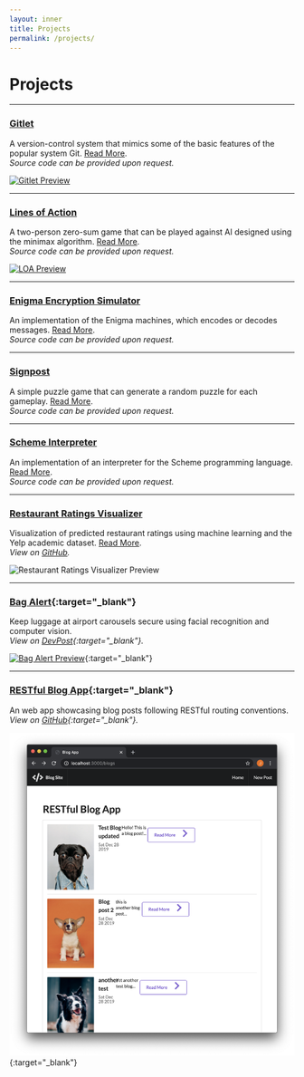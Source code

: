 ```yaml
---
layout: inner
title: Projects
permalink: /projects/
---
```

# Projects

---
### [Gitlet](/gitlet)
A version-control system that mimics some of the basic features of the popular system Git.  [Read More](/gitlet).  
*Source code can be provided upon request.*    

[![Gitlet Preview](../img/preview/gitlet/preview.png)](/gitlet)

--- 
### [Lines of Action](/loa)
A two-person zero-sum game that can be played against AI designed using the minimax algorithm. [Read More](/loa).  
*Source code can be provided upon request.* 

[![LOA Preview](../img/preview/loa/LOA.png)](/loa)

---
### [Enigma Encryption Simulator](/enigma)
An implementation of the Enigma machines, which encodes or decodes messages. [Read More](/enigma).        
*Source code can be provided upon request.* 

<!-- add images -->

---
### [Signpost](/signpost)
A simple puzzle game that can generate a random puzzle for each gameplay. [Read More](/signpost).   
*Source code can be provided upon request.* 

<!-- add images -->

--- 
### [Scheme Interpreter](/scheme)
An implementation of an interpreter for the Scheme programming language. [Read More](/scheme).    
*Source code can be provided upon request.* 

<!-- add images -->

---
### [Restaurant Ratings Visualizer](/restaurant-ratings-visualizer)
Visualization of predicted restaurant ratings using machine learning and the Yelp academic dataset. [Read More](/restaurant-ratings-visualizer).   
*View on [GitHub](https://github.com/jerillo/restaurant-ratings-visualizer).*   

![Restaurant Ratings Visualizer Preview](../img/preview/maps/maps-preview.gif)

---
### [Bag Alert](https://devpost.com/software/packagecitrus2019){:target="_blank"}   
Keep luggage at airport carousels secure using facial recognition and computer vision.  
*View on [DevPost](https://devpost.com/software/packagecitrus2019){:target="_blank"}.*  

[![Bag Alert Preview](https://challengepost-s3-challengepost.netdna-ssl.com/photos/production/software_photos/000/804/293/datas/gallery.jpg)](https://devpost.com/software/packagecitrus2019){:target="_blank"}

--- 
### [RESTful Blog App](https://github.com/jerillo/BlogApp){:target="_blank"}
An web app showcasing blog posts following RESTful routing conventions.     
*View on [GitHub](https://github.com/jerillo/BlogApp){:target="_blank"}.*

[![Blog App Preview](https://github.com/jerillo/BlogApp/raw/master/images/home.png)](https://github.com/jerillo/BlogApp){:target="_blank"}
